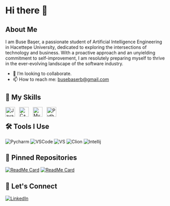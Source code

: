 # Hi there 👋

## About Me

I am Buse Başer, a passionate student of Artificial Intelligence Engineering in Hacettepe University, dedicated to exploring the intersections of technology and business. With a proactive approach and an unyielding commitment to self-improvement, I am resolutely preparing myself to thrive in the ever-evolving landscape of the software industry.
- 👯 I’m looking to collaborate.
- 📫 How to reach me: busebaserb@gmail.com

## 🚀 My Skills

<img align="left" alt="Java" width="30px" style="padding-right:10px;" src="https://cdn.jsdelivr.net/gh/devicons/devicon/icons/java/java-original.svg"/>
<img align="left" alt="C++" width="30px" style="padding-right:10px;" src="https://cdn.jsdelivr.net/gh/devicons/devicon/icons/cplusplus/cplusplus-line.svg"/>
<img align="left" alt="MySQL" width="30px" style="padding-right:10px;" src="https://cdn.jsdelivr.net/gh/devicons/devicon/icons/mysql/mysql-original-wordmark.svg"/>
<img align="left" alt="Python" width="30px" style="padding-right:10px;" src="https://cdn.jsdelivr.net/gh/devicons/devicon/icons/python/python-original.svg"/>

<br>

## 🛠 Tools I Use
![Pycharm](https://img.shields.io/badge/PyCharm-000000.svg?&style=for-the-badge&logo=PyCharm&logoColor=white)
![VSCode](https://img.shields.io/badge/VSCode-007ACC?style=for-the-badge&logo=visual-studio-code&logoColor=white)
![VS](https://img.shields.io/badge/Visual_Studio-5C2D91?style=for-the-badge&logo=visual%20studio&logoColor=white)
![Clion](https://img.shields.io/badge/CLion-000000?style=for-the-badge&logo=clion&logoColor=white)
![Intellij](https://img.shields.io/badge/IntelliJ_IDEA-000000.svg?style=for-the-badge&logo=intellij-idea&logoColor=white)

## 📌 Pinned Repositories
[![ReadMe Card](https://github-readme-stats.vercel.app/api/pin/?username=busebaser&repo=GPTModels&theme=radical)](https://github.com/busebaser/llm-experiments)
[![ReadMe Card](https://github-readme-stats.vercel.app/api/pin/?username=busebaser&repo=Deep_Learning&theme=radical)](https://github.com/busebaser/Deep_Learning)

## 💬 Let's Connect

[![LinkedIn](https://img.shields.io/badge/LinkedIn-0A66C2?style=for-the-badge&logo=linkedin&logoColor=white)](https://www.linkedin.com/in/buse-baser/)
